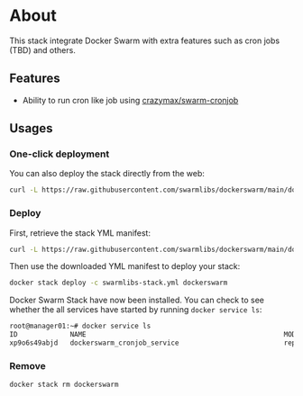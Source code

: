 # About
This stack integrate Docker Swarm with extra features such as cron jobs (TBD) and others.

## Features
- Ability to run cron like job using [crazymax/swarm-cronjob]

## Usages

### One-click deployment
You can also deploy the stack directly from the web:

```sh
curl -L https://raw.githubusercontent.com/swarmlibs/dockerswarm/main/docker-stack.yml | docker stack deploy -c - dockerswarm
```

### Deploy
First, retrieve the stack YML manifest:
```sh
curl -L https://raw.githubusercontent.com/swarmlibs/dockerswarm/main/docker-stack.yml -o dockerswarm-stack.yml
```

Then use the downloaded YML manifest to deploy your stack:
```sh
docker stack deploy -c swarmlibs-stack.yml dockerswarm
```

Docker Swarm Stack have now been installed. You can check to see whether the all services have started by running `docker service ls`:
```sh
root@manager01:~# docker service ls
ID             NAME                                                 MODE         REPLICAS               IMAGE
xp9o6s49abjd   dockerswarm_cronjob_service                          replicated   1/1                    crazymax/swarm-cronjob:latest
```

### Remove
```sh
docker stack rm dockerswarm
```

[crazymax/swarm-cronjob]: https://github.com/crazy-max/swarm-cronjob
